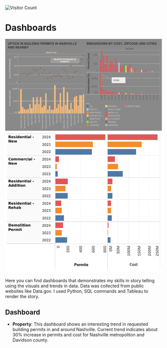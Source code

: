 ![Visitor Count](https://profile-counter.glitch.me/{joy-ald}/count.svg)

# Dashboards

![Property/Dashboard 1.png](https://github.com/joy-ald/Dashboards/blob/2a477015d6087a9fa20424def7384a9d80f25deb/Property/Dashboard%201.png)
![Property/Dashboard 2.png](https://github.com/joy-ald/Dashboards/blob/main/Property/Dashboard_2.png)

Here you can find dashboards that demonstrates my skills in story telling using the visuals and trends in data. Data was collected from public websites like Data.gov.
I used Python, SQL commands and Tableau to render the story.

## Dashboard

- __Property__: This dashboard shows an interesting trend in requested building permits in and around Nashville. Current trend indicates about 30% increase in permits and cost for Nashville metropoliton and Davidson county.


